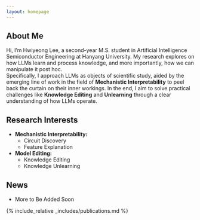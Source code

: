```yaml
---
layout: homepage
---
```


## About Me

Hi, I’m Hwiyeong Lee, a second-year M.S. student in Artificial Intelligence Semiconductor Engineering at Hanyang University. My research explores on how LLMs learn and process knowledge, and more importantly, how we can manipulate it post hoc. <br>
Specifically, I approach LLMs as objects of scientific study, aided by the emerging line of work in the field of **Mechanistic Interpretability** to peel back the curtain on their inner workings. In the end, I aim to solve practical challenges like **Knowledge Editing** and **Unlearning** through a clear understanding of how LLMs operate.

## Research Interests

- **Mechanistic Interpretability:** 
    - Circuit Discovery 
    - Feature Explanation
- **Model Editing:** 
    - Knowledge Editing 
    - Knowledge Unlearning

## News

- More to Be Added Soon

<!-- - **[Feb. 2020]** Our paper about incremental learning is accepted to CVPR 2020.
- **[Feb. 2020]** We will host the ACM Multimedia Asia 2020 conference in Singapore!
- **[Sept. 2019]** Our paper about few-shot learning is accepted to NeurIPS 2019.
- **[Mar. 2019]** Our paper about few-shot learning is accepted to CVPR 2019. -->

{% include_relative _includes/publications.md %}

<!-- {% include_relative _includes/services.md %} -->
